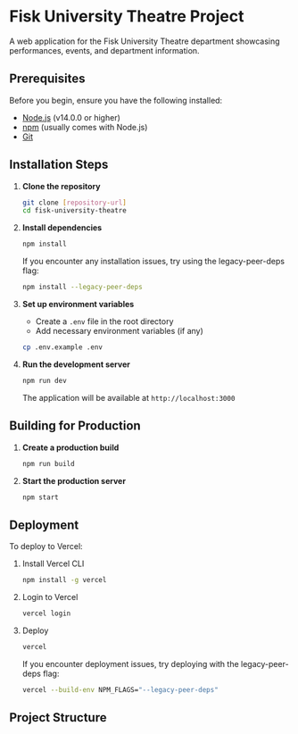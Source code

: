 # Fisk University Theatre Project

A web application for the Fisk University Theatre department showcasing performances, events, and department information.

## Prerequisites

Before you begin, ensure you have the following installed:

- [Node.js](https://nodejs.org/) (v14.0.0 or higher)
- [npm](https://www.npmjs.com/) (usually comes with Node.js)
- [Git](https://git-scm.com/)

## Installation Steps

1. **Clone the repository**

   ```bash
   git clone [repository-url]
   cd fisk-university-theatre
   ```

2. **Install dependencies**

   ```bash
   npm install
   ```

   If you encounter any installation issues, try using the legacy-peer-deps flag:

   ```bash
   npm install --legacy-peer-deps
   ```

3. **Set up environment variables**
   - Create a `.env` file in the root directory
   - Add necessary environment variables (if any)

   ```bash
   cp .env.example .env
   ```

4. **Run the development server**

   ```bash
   npm run dev
   ```

   The application will be available at `http://localhost:3000`

## Building for Production

1. **Create a production build**

   ```bash
   npm run build
   ```

2. **Start the production server**

   ```bash
   npm start
   ```

## Deployment

To deploy to Vercel:

1. Install Vercel CLI

   ```bash
   npm install -g vercel
   ```

2. Login to Vercel

   ```bash
   vercel login
   ```

3. Deploy

   ```bash
   vercel
   ```

   If you encounter deployment issues, try deploying with the legacy-peer-deps flag:

   ```bash
   vercel --build-env NPM_FLAGS="--legacy-peer-deps"
   ```

## Project Structure
